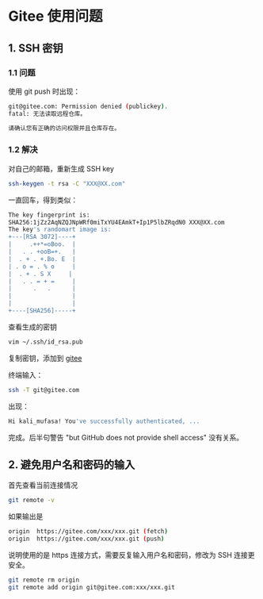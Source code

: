 # Gitee 使用问题

## 1. SSH 密钥

### 1.1 问题

使用 git push 时出现：

```bash
git@gitee.com: Permission denied (publickey).
fatal: 无法读取远程仓库。

请确认您有正确的访问权限并且仓库存在。
```

### 1.2 解决

对自己的邮箱，重新生成 SSH key

```bash
ssh-keygen -t rsa -C "XXX@XX.com" 
```

一直回车，得到类似：

```bash
The key fingerprint is:
SHA256:1jZz2AqNZQJNpWRf0miTxYU4EAmkT+Ip1P5lbZRqdN0 XXX@XX.com
The key's randomart image is:
+---[RSA 3072]----+
|     .++*=oBoo.  |
|   . . +ooB=+.   |
|  . + . +.Bo. E  |
| . o = . % o     |
|  . + . S X     |
|   . . = + =     |
|      .   .      |
|                 |
|                 |
+----[SHA256]-----+
```

查看生成的密钥

```bash
vim ~/.ssh/id_rsa.pub
```

复制密钥，添加到 [gitee](https://gitee.com/profile/sshkeys)

终端输入：

```bash
ssh -T git@gitee.com 
```

出现：

```bash
Hi kali_mufasa! You've successfully authenticated, ...
```

完成。后半句警告 "but GitHub does not provide shell access" 没有关系。

## 2. 避免用户名和密码的输入

首先查看当前连接情况

```bash
git remote -v
```

如果输出是

```bash
origin  https://gitee.com/xxx/xxx.git (fetch)
origin  https://gitee.com/xxx/xxx.git (push)
```

说明使用的是 https 连接方式，需要反复输入用户名和密码，修改为 SSH 连接更安全。

```bash
git remote rm origin
git remote add origin git@gitee.com:xxx/xxx.git
```

